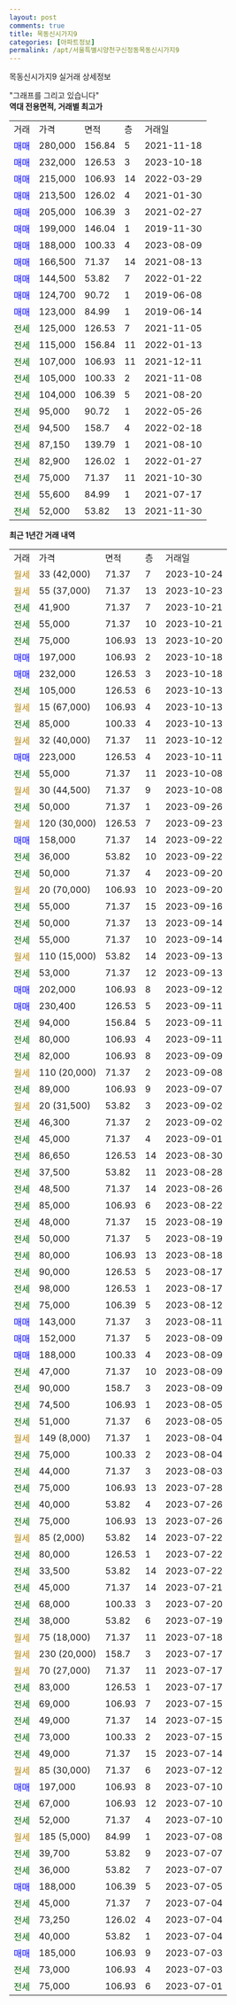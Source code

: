 ```yaml
---
layout: post
comments: true
title: 목동신시가지9
categories: [아파트정보]
permalink: /apt/서울특별시양천구신정동목동신시가지9
---
```


목동신시가지9 실거래 상세정보

<script type="text/javascript">
  google.charts.load('current', {'packages':['line', 'corechart']});
  google.charts.setOnLoadCallback(drawChart);

  function drawChart() {
    var data = new google.visualization.DataTable();
    data.addColumn('date', '거래일');
    data.addColumn('number', "매매");
    data.addColumn('number', "전세");
    data.addColumn('number', "전매");

    data.addRows([[new Date(Date.parse("2023-10-24")), null, null, null], [new Date(Date.parse("2023-10-23")), null, null, null], [new Date(Date.parse("2023-10-21")), null, 41900, null], [new Date(Date.parse("2023-10-21")), null, 55000, null], [new Date(Date.parse("2023-10-20")), null, 75000, null], [new Date(Date.parse("2023-10-18")), 197000, null, null], [new Date(Date.parse("2023-10-18")), 232000, null, null], [new Date(Date.parse("2023-10-13")), null, 105000, null], [new Date(Date.parse("2023-10-13")), null, null, null], [new Date(Date.parse("2023-10-13")), null, 85000, null], [new Date(Date.parse("2023-10-12")), null, null, null], [new Date(Date.parse("2023-10-11")), 223000, null, null], [new Date(Date.parse("2023-10-08")), null, 55000, null], [new Date(Date.parse("2023-10-08")), null, null, null], [new Date(Date.parse("2023-09-26")), null, 50000, null], [new Date(Date.parse("2023-09-23")), null, null, null], [new Date(Date.parse("2023-09-22")), 158000, null, null], [new Date(Date.parse("2023-09-22")), null, 36000, null], [new Date(Date.parse("2023-09-20")), null, 50000, null], [new Date(Date.parse("2023-09-20")), null, null, null], [new Date(Date.parse("2023-09-16")), null, 55000, null], [new Date(Date.parse("2023-09-14")), null, 50000, null], [new Date(Date.parse("2023-09-14")), null, 55000, null], [new Date(Date.parse("2023-09-13")), null, null, null], [new Date(Date.parse("2023-09-13")), null, 53000, null], [new Date(Date.parse("2023-09-12")), 202000, null, null], [new Date(Date.parse("2023-09-11")), 230400, null, null], [new Date(Date.parse("2023-09-11")), null, 94000, null], [new Date(Date.parse("2023-09-11")), null, 80000, null], [new Date(Date.parse("2023-09-09")), null, 82000, null], [new Date(Date.parse("2023-09-08")), null, null, null], [new Date(Date.parse("2023-09-07")), null, 89000, null], [new Date(Date.parse("2023-09-02")), null, null, null], [new Date(Date.parse("2023-09-02")), null, 46300, null], [new Date(Date.parse("2023-09-01")), null, 45000, null], [new Date(Date.parse("2023-08-30")), null, 86650, null], [new Date(Date.parse("2023-08-28")), null, 37500, null], [new Date(Date.parse("2023-08-26")), null, 48500, null], [new Date(Date.parse("2023-08-22")), null, 85000, null], [new Date(Date.parse("2023-08-19")), null, 48000, null], [new Date(Date.parse("2023-08-19")), null, 50000, null], [new Date(Date.parse("2023-08-18")), null, 80000, null], [new Date(Date.parse("2023-08-17")), null, 90000, null], [new Date(Date.parse("2023-08-17")), null, 98000, null], [new Date(Date.parse("2023-08-12")), null, 75000, null], [new Date(Date.parse("2023-08-11")), 143000, null, null], [new Date(Date.parse("2023-08-09")), 152000, null, null], [new Date(Date.parse("2023-08-09")), 188000, null, null], [new Date(Date.parse("2023-08-09")), null, 47000, null], [new Date(Date.parse("2023-08-09")), null, 90000, null], [new Date(Date.parse("2023-08-05")), null, 74500, null], [new Date(Date.parse("2023-08-05")), null, 51000, null], [new Date(Date.parse("2023-08-04")), null, null, null], [new Date(Date.parse("2023-08-04")), null, 75000, null], [new Date(Date.parse("2023-08-03")), null, 44000, null], [new Date(Date.parse("2023-07-28")), null, 75000, null], [new Date(Date.parse("2023-07-26")), null, 40000, null], [new Date(Date.parse("2023-07-26")), null, 75000, null], [new Date(Date.parse("2023-07-22")), null, null, null], [new Date(Date.parse("2023-07-22")), null, 80000, null], [new Date(Date.parse("2023-07-22")), null, 33500, null], [new Date(Date.parse("2023-07-21")), null, 45000, null], [new Date(Date.parse("2023-07-20")), null, 68000, null], [new Date(Date.parse("2023-07-19")), null, 38000, null], [new Date(Date.parse("2023-07-18")), null, null, null], [new Date(Date.parse("2023-07-17")), null, null, null], [new Date(Date.parse("2023-07-17")), null, null, null], [new Date(Date.parse("2023-07-17")), null, 83000, null], [new Date(Date.parse("2023-07-15")), null, 69000, null], [new Date(Date.parse("2023-07-15")), null, 49000, null], [new Date(Date.parse("2023-07-15")), null, 73000, null], [new Date(Date.parse("2023-07-14")), null, 49000, null], [new Date(Date.parse("2023-07-12")), null, null, null], [new Date(Date.parse("2023-07-10")), 197000, null, null], [new Date(Date.parse("2023-07-10")), null, 67000, null], [new Date(Date.parse("2023-07-10")), null, 52000, null], [new Date(Date.parse("2023-07-08")), null, null, null], [new Date(Date.parse("2023-07-07")), null, 39700, null], [new Date(Date.parse("2023-07-07")), null, 36000, null], [new Date(Date.parse("2023-07-05")), 188000, null, null], [new Date(Date.parse("2023-07-04")), null, 45000, null], [new Date(Date.parse("2023-07-04")), null, 73250, null], [new Date(Date.parse("2023-07-04")), null, 40000, null], [new Date(Date.parse("2023-07-03")), 185000, null, null], [new Date(Date.parse("2023-07-03")), null, 73000, null], [new Date(Date.parse("2023-07-01")), null, 75000, null]]);

    var options = {
      hAxis: {
        format: 'yyyy/MM/dd'
      },    
      lineWidth: 0,
      pointsVisible: true,    
      title: '최근 1년간 유형별 실거래가 분포',
      legend: { position: 'bottom' }
    };

    var formatter = new google.visualization.NumberFormat({pattern:'###,###'} );
    formatter.format(data, 1);
    formatter.format(data, 2);
    
    setTimeout(function() {
        var chart = new google.visualization.LineChart(document.getElementById('columnchart_material'));
        chart.draw(data, (options));
        document.getElementById('loading').style.display = 'none';
    }, 200);
  }
</script>


<div id="loading" style="z-index:20; display: block; margin-left: 0px">"그래프를 그리고 있습니다"</div>
<div id="columnchart_material" style="width: 95%; margin-left: 0px; display: block"></div>
<!-- contents start -->
<b>역대 전용면적, 거래별 최고가</b>
<table class="sortable">
    <tr>
      <td>거래</td>
      <td>가격</td>
      <td>면적</td>
      <td>층</td>
      <td>거래일</td>
    </tr>
        <tr>
          <td><a style="color: blue">매매</a></td>
          <td>280,000</td>
          <td>156.84</td>
          <td>5</td>
          <td>2021-11-18</td>
        </tr>            <tr>
          <td><a style="color: blue">매매</a></td>
          <td>232,000</td>
          <td>126.53</td>
          <td>3</td>
          <td>2023-10-18</td>
        </tr>            <tr>
          <td><a style="color: blue">매매</a></td>
          <td>215,000</td>
          <td>106.93</td>
          <td>14</td>
          <td>2022-03-29</td>
        </tr>            <tr>
          <td><a style="color: blue">매매</a></td>
          <td>213,500</td>
          <td>126.02</td>
          <td>4</td>
          <td>2021-01-30</td>
        </tr>            <tr>
          <td><a style="color: blue">매매</a></td>
          <td>205,000</td>
          <td>106.39</td>
          <td>3</td>
          <td>2021-02-27</td>
        </tr>            <tr>
          <td><a style="color: blue">매매</a></td>
          <td>199,000</td>
          <td>146.04</td>
          <td>1</td>
          <td>2019-11-30</td>
        </tr>            <tr>
          <td><a style="color: blue">매매</a></td>
          <td>188,000</td>
          <td>100.33</td>
          <td>4</td>
          <td>2023-08-09</td>
        </tr>            <tr>
          <td><a style="color: blue">매매</a></td>
          <td>166,500</td>
          <td>71.37</td>
          <td>14</td>
          <td>2021-08-13</td>
        </tr>            <tr>
          <td><a style="color: blue">매매</a></td>
          <td>144,500</td>
          <td>53.82</td>
          <td>7</td>
          <td>2022-01-22</td>
        </tr>            <tr>
          <td><a style="color: blue">매매</a></td>
          <td>124,700</td>
          <td>90.72</td>
          <td>1</td>
          <td>2019-06-08</td>
        </tr>            <tr>
          <td><a style="color: blue">매매</a></td>
          <td>123,000</td>
          <td>84.99</td>
          <td>1</td>
          <td>2019-06-14</td>
        </tr>        
        <tr>
              <td><a style="color: darkgreen">전세</a></td>
              <td>125,000</td>
              <td>126.53</td>
              <td>7</td>
              <td>2021-11-05</td>
            </tr>            <tr>
              <td><a style="color: darkgreen">전세</a></td>
              <td>115,000</td>
              <td>156.84</td>
              <td>11</td>
              <td>2022-01-13</td>
            </tr>            <tr>
              <td><a style="color: darkgreen">전세</a></td>
              <td>107,000</td>
              <td>106.93</td>
              <td>11</td>
              <td>2021-12-11</td>
            </tr>            <tr>
              <td><a style="color: darkgreen">전세</a></td>
              <td>105,000</td>
              <td>100.33</td>
              <td>2</td>
              <td>2021-11-08</td>
            </tr>            <tr>
              <td><a style="color: darkgreen">전세</a></td>
              <td>104,000</td>
              <td>106.39</td>
              <td>5</td>
              <td>2021-08-20</td>
            </tr>            <tr>
              <td><a style="color: darkgreen">전세</a></td>
              <td>95,000</td>
              <td>90.72</td>
              <td>1</td>
              <td>2022-05-26</td>
            </tr>            <tr>
              <td><a style="color: darkgreen">전세</a></td>
              <td>94,500</td>
              <td>158.7</td>
              <td>4</td>
              <td>2022-02-18</td>
            </tr>            <tr>
              <td><a style="color: darkgreen">전세</a></td>
              <td>87,150</td>
              <td>139.79</td>
              <td>1</td>
              <td>2021-08-10</td>
            </tr>            <tr>
              <td><a style="color: darkgreen">전세</a></td>
              <td>82,900</td>
              <td>126.02</td>
              <td>1</td>
              <td>2022-01-27</td>
            </tr>            <tr>
              <td><a style="color: darkgreen">전세</a></td>
              <td>75,000</td>
              <td>71.37</td>
              <td>11</td>
              <td>2021-10-30</td>
            </tr>            <tr>
              <td><a style="color: darkgreen">전세</a></td>
              <td>55,600</td>
              <td>84.99</td>
              <td>1</td>
              <td>2021-07-17</td>
            </tr>            <tr>
              <td><a style="color: darkgreen">전세</a></td>
              <td>52,000</td>
              <td>53.82</td>
              <td>13</td>
              <td>2021-11-30</td>
            </tr>        
    
</table>

<b>최근 1년간 거래 내역</b>

<table class="sortable">
    <tr>
      <td>거래</td>
      <td>가격</td>
      <td>면적</td>
      <td>층</td>
      <td>거래일</td>
    </tr>
    <tr>
      <td><a style="color: darkgoldenrod">월세</a></td>
      <td>33 (42,000)</td>
      <td>71.37</td>
      <td>7</td>
      <td>2023-10-24</td>
    </tr>          <tr>
      <td><a style="color: darkgoldenrod">월세</a></td>
      <td>55 (37,000)</td>
      <td>71.37</td>
      <td>13</td>
      <td>2023-10-23</td>
    </tr>          <tr>
      <td><a style="color: darkgreen">전세</a></td>
      <td>41,900</td>
      <td>71.37</td>
      <td>7</td>
      <td>2023-10-21</td>
    </tr>          <tr>
      <td><a style="color: darkgreen">전세</a></td>
      <td>55,000</td>
      <td>71.37</td>
      <td>10</td>
      <td>2023-10-21</td>
    </tr>          <tr>
      <td><a style="color: darkgreen">전세</a></td>
      <td>75,000</td>
      <td>106.93</td>
      <td>13</td>
      <td>2023-10-20</td>
    </tr>          <tr>
      <td><a style="color: blue">매매</a></td>
      <td>197,000</td>
      <td>106.93</td>
      <td>2</td>
      <td>2023-10-18</td>
    </tr>          <tr>
      <td><a style="color: blue">매매</a></td>
      <td>232,000</td>
      <td>126.53</td>
      <td>3</td>
      <td>2023-10-18</td>
    </tr>          <tr>
      <td><a style="color: darkgreen">전세</a></td>
      <td>105,000</td>
      <td>126.53</td>
      <td>6</td>
      <td>2023-10-13</td>
    </tr>          <tr>
      <td><a style="color: darkgoldenrod">월세</a></td>
      <td>15 (67,000)</td>
      <td>106.93</td>
      <td>4</td>
      <td>2023-10-13</td>
    </tr>          <tr>
      <td><a style="color: darkgreen">전세</a></td>
      <td>85,000</td>
      <td>100.33</td>
      <td>4</td>
      <td>2023-10-13</td>
    </tr>          <tr>
      <td><a style="color: darkgoldenrod">월세</a></td>
      <td>32 (40,000)</td>
      <td>71.37</td>
      <td>11</td>
      <td>2023-10-12</td>
    </tr>          <tr>
      <td><a style="color: blue">매매</a></td>
      <td>223,000</td>
      <td>126.53</td>
      <td>4</td>
      <td>2023-10-11</td>
    </tr>          <tr>
      <td><a style="color: darkgreen">전세</a></td>
      <td>55,000</td>
      <td>71.37</td>
      <td>11</td>
      <td>2023-10-08</td>
    </tr>          <tr>
      <td><a style="color: darkgoldenrod">월세</a></td>
      <td>30 (44,500)</td>
      <td>71.37</td>
      <td>9</td>
      <td>2023-10-08</td>
    </tr>          <tr>
      <td><a style="color: darkgreen">전세</a></td>
      <td>50,000</td>
      <td>71.37</td>
      <td>1</td>
      <td>2023-09-26</td>
    </tr>          <tr>
      <td><a style="color: darkgoldenrod">월세</a></td>
      <td>120 (30,000)</td>
      <td>126.53</td>
      <td>7</td>
      <td>2023-09-23</td>
    </tr>          <tr>
      <td><a style="color: blue">매매</a></td>
      <td>158,000</td>
      <td>71.37</td>
      <td>14</td>
      <td>2023-09-22</td>
    </tr>          <tr>
      <td><a style="color: darkgreen">전세</a></td>
      <td>36,000</td>
      <td>53.82</td>
      <td>10</td>
      <td>2023-09-22</td>
    </tr>          <tr>
      <td><a style="color: darkgreen">전세</a></td>
      <td>50,000</td>
      <td>71.37</td>
      <td>4</td>
      <td>2023-09-20</td>
    </tr>          <tr>
      <td><a style="color: darkgoldenrod">월세</a></td>
      <td>20 (70,000)</td>
      <td>106.93</td>
      <td>10</td>
      <td>2023-09-20</td>
    </tr>          <tr>
      <td><a style="color: darkgreen">전세</a></td>
      <td>55,000</td>
      <td>71.37</td>
      <td>15</td>
      <td>2023-09-16</td>
    </tr>          <tr>
      <td><a style="color: darkgreen">전세</a></td>
      <td>50,000</td>
      <td>71.37</td>
      <td>13</td>
      <td>2023-09-14</td>
    </tr>          <tr>
      <td><a style="color: darkgreen">전세</a></td>
      <td>55,000</td>
      <td>71.37</td>
      <td>10</td>
      <td>2023-09-14</td>
    </tr>          <tr>
      <td><a style="color: darkgoldenrod">월세</a></td>
      <td>110 (15,000)</td>
      <td>53.82</td>
      <td>14</td>
      <td>2023-09-13</td>
    </tr>          <tr>
      <td><a style="color: darkgreen">전세</a></td>
      <td>53,000</td>
      <td>71.37</td>
      <td>12</td>
      <td>2023-09-13</td>
    </tr>          <tr>
      <td><a style="color: blue">매매</a></td>
      <td>202,000</td>
      <td>106.93</td>
      <td>8</td>
      <td>2023-09-12</td>
    </tr>          <tr>
      <td><a style="color: blue">매매</a></td>
      <td>230,400</td>
      <td>126.53</td>
      <td>5</td>
      <td>2023-09-11</td>
    </tr>          <tr>
      <td><a style="color: darkgreen">전세</a></td>
      <td>94,000</td>
      <td>156.84</td>
      <td>5</td>
      <td>2023-09-11</td>
    </tr>          <tr>
      <td><a style="color: darkgreen">전세</a></td>
      <td>80,000</td>
      <td>106.93</td>
      <td>4</td>
      <td>2023-09-11</td>
    </tr>          <tr>
      <td><a style="color: darkgreen">전세</a></td>
      <td>82,000</td>
      <td>106.93</td>
      <td>8</td>
      <td>2023-09-09</td>
    </tr>          <tr>
      <td><a style="color: darkgoldenrod">월세</a></td>
      <td>110 (20,000)</td>
      <td>71.37</td>
      <td>2</td>
      <td>2023-09-08</td>
    </tr>          <tr>
      <td><a style="color: darkgreen">전세</a></td>
      <td>89,000</td>
      <td>106.93</td>
      <td>9</td>
      <td>2023-09-07</td>
    </tr>          <tr>
      <td><a style="color: darkgoldenrod">월세</a></td>
      <td>20 (31,500)</td>
      <td>53.82</td>
      <td>3</td>
      <td>2023-09-02</td>
    </tr>          <tr>
      <td><a style="color: darkgreen">전세</a></td>
      <td>46,300</td>
      <td>71.37</td>
      <td>2</td>
      <td>2023-09-02</td>
    </tr>          <tr>
      <td><a style="color: darkgreen">전세</a></td>
      <td>45,000</td>
      <td>71.37</td>
      <td>4</td>
      <td>2023-09-01</td>
    </tr>          <tr>
      <td><a style="color: darkgreen">전세</a></td>
      <td>86,650</td>
      <td>126.53</td>
      <td>14</td>
      <td>2023-08-30</td>
    </tr>          <tr>
      <td><a style="color: darkgreen">전세</a></td>
      <td>37,500</td>
      <td>53.82</td>
      <td>11</td>
      <td>2023-08-28</td>
    </tr>          <tr>
      <td><a style="color: darkgreen">전세</a></td>
      <td>48,500</td>
      <td>71.37</td>
      <td>14</td>
      <td>2023-08-26</td>
    </tr>          <tr>
      <td><a style="color: darkgreen">전세</a></td>
      <td>85,000</td>
      <td>106.93</td>
      <td>6</td>
      <td>2023-08-22</td>
    </tr>          <tr>
      <td><a style="color: darkgreen">전세</a></td>
      <td>48,000</td>
      <td>71.37</td>
      <td>15</td>
      <td>2023-08-19</td>
    </tr>          <tr>
      <td><a style="color: darkgreen">전세</a></td>
      <td>50,000</td>
      <td>71.37</td>
      <td>5</td>
      <td>2023-08-19</td>
    </tr>          <tr>
      <td><a style="color: darkgreen">전세</a></td>
      <td>80,000</td>
      <td>106.93</td>
      <td>13</td>
      <td>2023-08-18</td>
    </tr>          <tr>
      <td><a style="color: darkgreen">전세</a></td>
      <td>90,000</td>
      <td>126.53</td>
      <td>5</td>
      <td>2023-08-17</td>
    </tr>          <tr>
      <td><a style="color: darkgreen">전세</a></td>
      <td>98,000</td>
      <td>126.53</td>
      <td>1</td>
      <td>2023-08-17</td>
    </tr>          <tr>
      <td><a style="color: darkgreen">전세</a></td>
      <td>75,000</td>
      <td>106.39</td>
      <td>5</td>
      <td>2023-08-12</td>
    </tr>          <tr>
      <td><a style="color: blue">매매</a></td>
      <td>143,000</td>
      <td>71.37</td>
      <td>3</td>
      <td>2023-08-11</td>
    </tr>          <tr>
      <td><a style="color: blue">매매</a></td>
      <td>152,000</td>
      <td>71.37</td>
      <td>5</td>
      <td>2023-08-09</td>
    </tr>          <tr>
      <td><a style="color: blue">매매</a></td>
      <td>188,000</td>
      <td>100.33</td>
      <td>4</td>
      <td>2023-08-09</td>
    </tr>          <tr>
      <td><a style="color: darkgreen">전세</a></td>
      <td>47,000</td>
      <td>71.37</td>
      <td>10</td>
      <td>2023-08-09</td>
    </tr>          <tr>
      <td><a style="color: darkgreen">전세</a></td>
      <td>90,000</td>
      <td>158.7</td>
      <td>3</td>
      <td>2023-08-09</td>
    </tr>          <tr>
      <td><a style="color: darkgreen">전세</a></td>
      <td>74,500</td>
      <td>106.93</td>
      <td>1</td>
      <td>2023-08-05</td>
    </tr>          <tr>
      <td><a style="color: darkgreen">전세</a></td>
      <td>51,000</td>
      <td>71.37</td>
      <td>6</td>
      <td>2023-08-05</td>
    </tr>          <tr>
      <td><a style="color: darkgoldenrod">월세</a></td>
      <td>149 (8,000)</td>
      <td>71.37</td>
      <td>1</td>
      <td>2023-08-04</td>
    </tr>          <tr>
      <td><a style="color: darkgreen">전세</a></td>
      <td>75,000</td>
      <td>100.33</td>
      <td>2</td>
      <td>2023-08-04</td>
    </tr>          <tr>
      <td><a style="color: darkgreen">전세</a></td>
      <td>44,000</td>
      <td>71.37</td>
      <td>3</td>
      <td>2023-08-03</td>
    </tr>          <tr>
      <td><a style="color: darkgreen">전세</a></td>
      <td>75,000</td>
      <td>106.93</td>
      <td>13</td>
      <td>2023-07-28</td>
    </tr>          <tr>
      <td><a style="color: darkgreen">전세</a></td>
      <td>40,000</td>
      <td>53.82</td>
      <td>4</td>
      <td>2023-07-26</td>
    </tr>          <tr>
      <td><a style="color: darkgreen">전세</a></td>
      <td>75,000</td>
      <td>106.93</td>
      <td>13</td>
      <td>2023-07-26</td>
    </tr>          <tr>
      <td><a style="color: darkgoldenrod">월세</a></td>
      <td>85 (2,000)</td>
      <td>53.82</td>
      <td>14</td>
      <td>2023-07-22</td>
    </tr>          <tr>
      <td><a style="color: darkgreen">전세</a></td>
      <td>80,000</td>
      <td>126.53</td>
      <td>1</td>
      <td>2023-07-22</td>
    </tr>          <tr>
      <td><a style="color: darkgreen">전세</a></td>
      <td>33,500</td>
      <td>53.82</td>
      <td>14</td>
      <td>2023-07-22</td>
    </tr>          <tr>
      <td><a style="color: darkgreen">전세</a></td>
      <td>45,000</td>
      <td>71.37</td>
      <td>14</td>
      <td>2023-07-21</td>
    </tr>          <tr>
      <td><a style="color: darkgreen">전세</a></td>
      <td>68,000</td>
      <td>100.33</td>
      <td>3</td>
      <td>2023-07-20</td>
    </tr>          <tr>
      <td><a style="color: darkgreen">전세</a></td>
      <td>38,000</td>
      <td>53.82</td>
      <td>6</td>
      <td>2023-07-19</td>
    </tr>          <tr>
      <td><a style="color: darkgoldenrod">월세</a></td>
      <td>75 (18,000)</td>
      <td>71.37</td>
      <td>11</td>
      <td>2023-07-18</td>
    </tr>          <tr>
      <td><a style="color: darkgoldenrod">월세</a></td>
      <td>230 (20,000)</td>
      <td>158.7</td>
      <td>3</td>
      <td>2023-07-17</td>
    </tr>          <tr>
      <td><a style="color: darkgoldenrod">월세</a></td>
      <td>70 (27,000)</td>
      <td>71.37</td>
      <td>11</td>
      <td>2023-07-17</td>
    </tr>          <tr>
      <td><a style="color: darkgreen">전세</a></td>
      <td>83,000</td>
      <td>126.53</td>
      <td>1</td>
      <td>2023-07-17</td>
    </tr>          <tr>
      <td><a style="color: darkgreen">전세</a></td>
      <td>69,000</td>
      <td>106.93</td>
      <td>7</td>
      <td>2023-07-15</td>
    </tr>          <tr>
      <td><a style="color: darkgreen">전세</a></td>
      <td>49,000</td>
      <td>71.37</td>
      <td>14</td>
      <td>2023-07-15</td>
    </tr>          <tr>
      <td><a style="color: darkgreen">전세</a></td>
      <td>73,000</td>
      <td>100.33</td>
      <td>2</td>
      <td>2023-07-15</td>
    </tr>          <tr>
      <td><a style="color: darkgreen">전세</a></td>
      <td>49,000</td>
      <td>71.37</td>
      <td>15</td>
      <td>2023-07-14</td>
    </tr>          <tr>
      <td><a style="color: darkgoldenrod">월세</a></td>
      <td>85 (30,000)</td>
      <td>71.37</td>
      <td>6</td>
      <td>2023-07-12</td>
    </tr>          <tr>
      <td><a style="color: blue">매매</a></td>
      <td>197,000</td>
      <td>106.93</td>
      <td>8</td>
      <td>2023-07-10</td>
    </tr>          <tr>
      <td><a style="color: darkgreen">전세</a></td>
      <td>67,000</td>
      <td>106.93</td>
      <td>12</td>
      <td>2023-07-10</td>
    </tr>          <tr>
      <td><a style="color: darkgreen">전세</a></td>
      <td>52,000</td>
      <td>71.37</td>
      <td>4</td>
      <td>2023-07-10</td>
    </tr>          <tr>
      <td><a style="color: darkgoldenrod">월세</a></td>
      <td>185 (5,000)</td>
      <td>84.99</td>
      <td>1</td>
      <td>2023-07-08</td>
    </tr>          <tr>
      <td><a style="color: darkgreen">전세</a></td>
      <td>39,700</td>
      <td>53.82</td>
      <td>9</td>
      <td>2023-07-07</td>
    </tr>          <tr>
      <td><a style="color: darkgreen">전세</a></td>
      <td>36,000</td>
      <td>53.82</td>
      <td>7</td>
      <td>2023-07-07</td>
    </tr>          <tr>
      <td><a style="color: blue">매매</a></td>
      <td>188,000</td>
      <td>106.39</td>
      <td>5</td>
      <td>2023-07-05</td>
    </tr>          <tr>
      <td><a style="color: darkgreen">전세</a></td>
      <td>45,000</td>
      <td>71.37</td>
      <td>7</td>
      <td>2023-07-04</td>
    </tr>          <tr>
      <td><a style="color: darkgreen">전세</a></td>
      <td>73,250</td>
      <td>126.02</td>
      <td>4</td>
      <td>2023-07-04</td>
    </tr>          <tr>
      <td><a style="color: darkgreen">전세</a></td>
      <td>40,000</td>
      <td>53.82</td>
      <td>1</td>
      <td>2023-07-04</td>
    </tr>          <tr>
      <td><a style="color: blue">매매</a></td>
      <td>185,000</td>
      <td>106.93</td>
      <td>9</td>
      <td>2023-07-03</td>
    </tr>          <tr>
      <td><a style="color: darkgreen">전세</a></td>
      <td>73,000</td>
      <td>106.93</td>
      <td>4</td>
      <td>2023-07-03</td>
    </tr>          <tr>
      <td><a style="color: darkgreen">전세</a></td>
      <td>75,000</td>
      <td>106.93</td>
      <td>6</td>
      <td>2023-07-01</td>
    </tr>      </table>
<!-- contents end -->    

